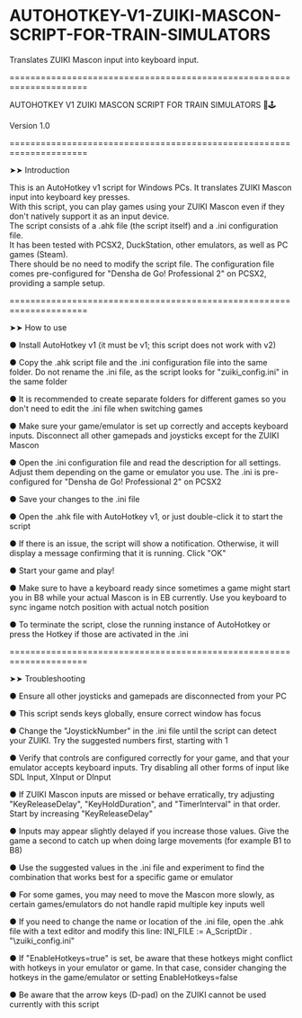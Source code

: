 # AUTOHOTKEY-V1-ZUIKI-MASCON-SCRIPT-FOR-TRAIN-SIMULATORS
Translates ZUIKI Mascon input into keyboard input.

=====================================================================

AUTOHOTKEY V1 ZUIKI MASCON SCRIPT FOR TRAIN SIMULATORS 🚅🕹️

Version 1.0

=====================================================================

  ➤➤ Introduction

This is an AutoHotkey v1 script for Windows PCs. It translates ZUIKI Mascon input into keyboard key presses.  
With this script, you can play games using your ZUIKI Mascon even if they don't natively support it as an input device.  
The script consists of a .ahk file (the script itself) and a .ini configuration file.  
It has been tested with PCSX2, DuckStation, other emulators, as well as PC games (Steam).  
There should be no need to modify the script file. The configuration file comes pre-configured for "Densha de Go! Professional 2" on PCSX2, providing a sample setup.

=====================================================================
  
  ➤➤ How to use

● Install AutoHotkey v1 (it must be v1; this script does not work with v2)

● Copy the .ahk script file and the .ini configuration file into the same folder. Do not rename the .ini file, as the script looks for "zuiki_config.ini" in the same folder

● It is recommended to create separate folders for different games so you don't need to edit the .ini file when switching games

● Make sure your game/emulator is set up correctly and accepts keyboard inputs. Disconnect all other gamepads and joysticks except for the ZUIKI Mascon

● Open the .ini configuration file and read the description for all settings. Adjust them depending on the game or emulator you use. The .ini is pre-configured for "Densha de Go! Professional 2" on PCSX2

● Save your changes to the .ini file

● Open the .ahk file with AutoHotkey v1, or just double-click it to start the script

● If there is an issue, the script will show a notification. Otherwise, it will display a message confirming that it is running. Click "OK"

● Start your game and play!

● Make sure to have a keyboard ready since sometimes a game might start you in B8 while your actual Mascon is in EB currently. Use you keyboard to sync ingame notch position with actual notch position

● To terminate the script, close the running instance of AutoHotkey or press the Hotkey if those are activated in the .ini

=====================================================================
  
  ➤➤ Troubleshooting

● Ensure all other joysticks and gamepads are disconnected from your PC

● This script sends keys globally, ensure correct window has focus

● Change the "JoystickNumber" in the .ini file until the script can detect your ZUIKI. Try the suggested numbers first, starting with 1

● Verify that controls are configured correctly for your game, and that your emulator accepts keyboard inputs. Try disabling all other forms of input like SDL Input, XInput or DInput

● If ZUIKI Mascon inputs are missed or behave erratically, try adjusting "KeyReleaseDelay", "KeyHoldDuration", and "TimerInterval" in that order. Start by increasing "KeyReleaseDelay"

● Inputs may appear slightly delayed if you increase those values. Give the game a second to catch up when doing large movements (for example B1 to B8)

● Use the suggested values in the .ini file and experiment to find the combination that works best for a specific game or emulator

● For some games, you may need to move the Mascon more slowly, as certain games/emulators do not handle rapid multiple key inputs well

● If you need to change the name or location of the .ini file, open the .ahk file with a text editor and modify this line: INI_FILE := A_ScriptDir . "\zuiki_config.ini"

● If "EnableHotkeys=true" is set, be aware that these hotkeys might conflict with hotkeys in your emulator or game. In that case, consider changing the hotkeys in the game/emulator or setting EnableHotkeys=false

● Be aware that the arrow keys (D-pad) on the ZUIKI cannot be used currently with this script
